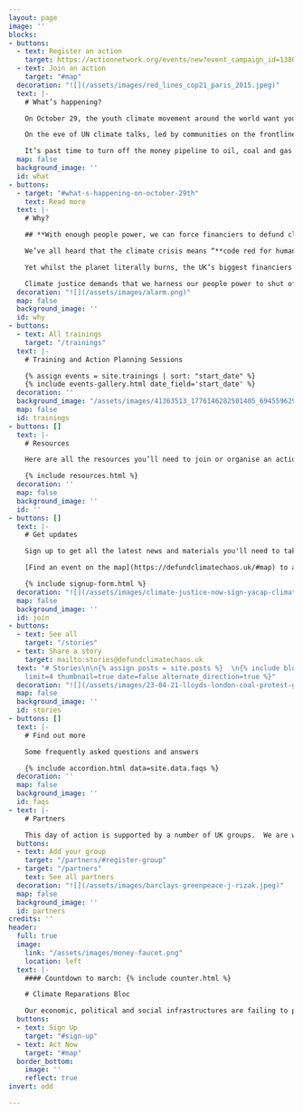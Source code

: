```yaml
---
layout: page
image: ''
blocks:
- buttons:
  - text: Register an action
    target: https://actionnetwork.org/events/new?event_campaign_id=13806
  - text: Join an action
    target: "#map"
  decoration: "![](/assets/images/red_lines_cop21_paris_2015.jpeg)"
  text: |-
    # What’s happening?

    On October 29, the youth climate movement around the world want you to join them and demand that bankers, insurers and fund managers **Defund Climate Chaos**.

    On the eve of UN climate talks, led by communities on the frontline of climate impacts, people will lay climate justice memorials outside the UK’s biggest fossil financiers to make it clear at whose doorstep the blame for the climate crisis lies.

    It’s past time to turn off the money pipeline to oil, coal and gas companies and start investing in climate justice and a safer future for us all.
  map: false
  background_image: ''
  id: what
- buttons:
  - target: "#what-s-happening-on-october-29th"
    text: Read more
  text: |-
    # Why?

    ## **With enough people power, we can force financiers to defund climate chaos. Join us.**

    We’ve all heard that the climate crisis means “**code red for humanity**”. We see the reality raging around us with floods, wildfires and storms every day.

    Yet whilst the planet literally burns, the UK’s biggest financiers keep pouring billions of pounds each year into fuelling the fire. **Barclays, HSBC, Lloyds of London** to name just a few - they are failing us.

    Climate justice demands that we harness our people power to shut off the money pipeline to oil, coal and gas immediately.
  decoration: "![](/assets/images/alarm.png)"
  map: false
  background_image: ''
  id: why
- buttons:
  - text: All trainings
    target: "/trainings"
  text: |-
    # Training and Action Planning Sessions

    {% assign events = site.trainings | sort: "start_date" %}
    {% include events-gallery.html date_field='start_date' %}
  decoration: ''
  background_image: "/assets/images/41363513_1776146282501405_6945596299618025472_o-600x600.jpeg"
  map: false
  id: trainings
- buttons: []
  text: |-
    # Resources

    Here are all the resources you’ll need to join or organise an action of your own to #DefundClimateChaos on October 29 (and beyond!):

    {% include resources.html %}
  decoration: ''
  map: false
  background_image: ''
  id: ''
- buttons: []
  text: |-
    # Get updates

    Sign up to get all the latest news and materials you'll need to take action on October 29.

    [Find an event on the map](https://defundclimatechaos.uk/#map) to attend near you or [sign up to host your own event](https://actionnetwork.org/events/04aef390f9ed2e182154029889a339e3e6b27d36/edit).

    {% include signup-form.html %}
  decoration: "![](/assets/images/climate-justice-now-sign-yacap-climate-strike-2020.png)"
  map: false
  background_image: ''
  id: join
- buttons:
  - text: See all
    target: "/stories"
  - text: Share a story
    target: mailto:stories@defundclimatechaos.uk
  text: "# Stories\n\n{% assign posts = site.posts %}  \n{% include blog-list.html
    limit=4 thumbnail=true date=false alternate_direction=true %}"
  decoration: "![](/assets/images/23-04-21-lloyds-london-coal-protest-gareth-morris-19.jpg)"
  map: false
  background_image: ''
  id: stories
- buttons: []
  text: |-
    # Find out more

    Some frequently asked questions and answers

    {% include accordion.html data=site.data.faqs %}
  decoration: ''
  map: false
  background_image: ''
  id: faqs
- text: |-
    # Partners

    This day of action is supported by a number of UK groups.  We are working closely with allied networks all around the world as part of the [Defund Climate Chaos global day of action](http://defundclimatechaos.org).
  buttons:
  - text: Add your group
    target: "/partners/#register-group"
  - target: "/partners"
    text: See all partners
  decoration: "![](/assets/images/barclays-greenpeace-j-rizak.jpeg)"
  map: false
  background_image: ''
  id: partners
credits: ''
header:
  full: true
  image:
    link: "/assets/images/money-faucet.png"
    location: left
  text: |-
    #### Countdown to march: {% include counter.html %}

    # Climate Reparations Bloc

    Our economic, political and social infrastructures are failing to protect life, and need repairing. At the COP26 Coalition’s 6 November 2021 Global Day of Climate Justice London rally, we’ll be standing with organisers from London Renters Union, No More Exclusions, Revoke and others to co-lead a reparations bloc demanding systems change.
  buttons:
  - text: Sign Up
    target: "#sign-up"
  - text: Act Now
    target: "#map"
  border_bottom:
    image: ''
    reflect: true
invert: odd

---
```

